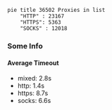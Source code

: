 
```mermaid
pie title 36502 Proxies in list
    "HTTP" : 23167
    "HTTPS": 5363
    "SOCKS" : 12018
```

### Some Info
#### Average Timeout

- mixed: 2.8s
- http: 1.4s
- https: 8.7s
- socks: 6.6s